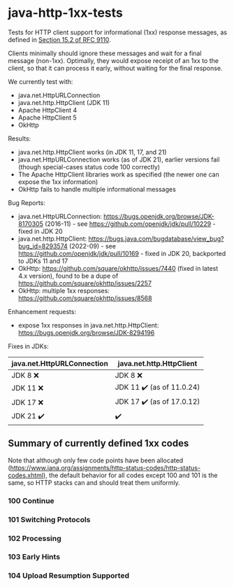 # java-http-1xx-tests
Tests for HTTP client support for informational (1xx) response messages, as defined in [Section 15.2 of RFC 9110](https://www.rfc-editor.org/rfc/rfc9110.html#name-informational-1xx).

Clients minimally should ignore these messages and wait for a final message (non-1xx). Optimally, they would expose receipt of an 1xx to the client, so that it can process it early, without waiting for the final response.

We currently test with:

- java.net.HttpURLConnection
- java.net.http.HttpClient (JDK 11)
- Apache HttpClient 4
- Apache HttpClient 5
- OkHttp

Results:

- java.net.http.HttpClient works (in JDK 11, 17, and 21)
- java.net.HttpURLConnection works (as of JDK 21), earlier versions fail (though special-cases status code 100 correctly)
- The Apache HttpClient libraries work as specified (the newer one can expose the 1xx information)
- OkHttp fails to handle multiple informational messages

Bug Reports:

- java.net.HttpURLConnection: https://bugs.openjdk.org/browse/JDK-8170305 (2016-11) - see https://github.com/openjdk/jdk/pull/10229 - fixed in JDK 20
- java.net.http.HttpClient: https://bugs.java.com/bugdatabase/view_bug?bug_id=8293574 (2022-09) - see https://github.com/openjdk/jdk/pull/10169 - fixed in JDK 20, backported to JDKs 11 and 17
- OkHttp: https://github.com/square/okhttp/issues/7440 (fixed in latest 4.x version), found to be a dupe of https://github.com/square/okhttp/issues/2257
- OkHttp: multiple 1xx responses: https://github.com/square/okhttp/issues/8568

Enhancement requests:

- expose 1xx responses in java.net.http.HttpClient: https://bugs.openjdk.org/browse/JDK-8294196

Fixes in JDKs:

| java.net.HttpURLConnection | java.net.http.HttpClient |
| ------------- | ------------- |
| JDK 8 :x:     | JDK 8 :x:   |
| JDK 11 :x:    | JDK 11 :heavy_check_mark: (as of 11.0.24)  |
| JDK 17 :x:    | JDK 17 :heavy_check_mark: (as of 17.0.12) |
| JDK 21 :heavy_check_mark: | :heavy_check_mark: |

## Summary of currently defined 1xx codes

Note that although only few code points have been allocated (https://www.iana.org/assignments/http-status-codes/http-status-codes.xhtml),
the default behavior for all codes except 100 and 101 is the same, so HTTP stacks can and should treat them uniformly.

### 100 Continue

### 101 Switching Protocols

### 102 Processing

### 103 Early Hints

### 104 Upload Resumption Supported

